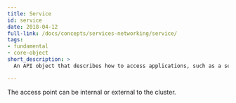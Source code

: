 ```yaml
---
title: Service
id: service
date: 2018-04-12
full-link: /docs/concepts/services-networking/service/
tags:
- fundamental
- core-object
short_description: >
  An API object that describes how to access applications, such as a set of {{< glossary_tooltip text="Pods" term_id="pod" >}}, and can describe ports and load-balancers.

---
```


The access point can be internal or external to the cluster.


